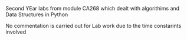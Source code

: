 Second YEar labs from module CA268 which dealt with algorithims and Data Structures in Python

No commentation is carried out for Lab work due to the time constarints involved

